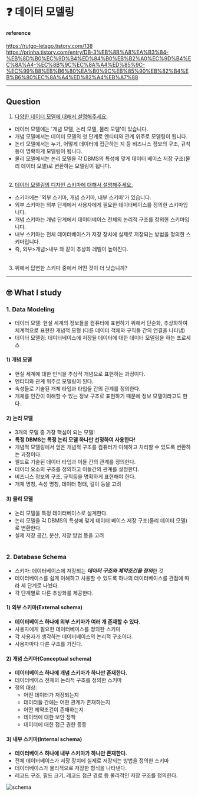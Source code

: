 # :question: 데이터 모델링

#### reference
https://rutgo-letsgo.tistory.com/138<br>
https://prinha.tistory.com/entry/DB-3%EB%8B%A8%EA%B3%84-%EB%8D%B0%EC%9D%B4%ED%84%B0%EB%B2%A0%EC%9D%B4%EC%8A%A4-%EC%8B%9C%EC%8A%A4%ED%85%9C-%EC%99%B8%EB%B6%80%EA%B0%9C%EB%85%90%EB%82%B4%EB%B6%80%EC%8A%A4%ED%82%A4%EB%A7%88
<hr>

## Question 
1. [다양한 데이터 모델에 대해서 설명해주세요.](#1-data-modeling)
- 데이터 모델에는 '개념 모델, 논리 모델, 물리 모델'이 있습니다.
- 개념 모델에서는 데이터 모델의 첫 단계로 엔티티와 관계 위주로 모델링이 됩니다. 
- 논리 모델에서는 누가, 어떻게 데이터에 접근하는 지 등 비즈니스 정보의 구조, 규칙 등이 명확하게 모델링이 됩니다.
- 물리 모델에서는 논리 모델을 각 DBMS의 특성에 맞게 데이터 베이스 저장 구조(물리 데이터 모델)로 변환하는 모델링이 됩니다.
<br><br/>

2. [데이터 모델링의 디자인 스키마에 대해서 설명해주세요.](#2-database-schema)
- 스키마에는 '외부 스키마, 개념 스키마, 내부 스키마'가 있습니다.
- 외부 스키마는 외부 단계에서 사용자에게 필요한 데이터베이스를 정의한 스키마입니다.
- 개념 스키마는 개념 단계에서 데이터베이스 전체의 논리적 구조를 정의한 스키마입니다.
- 내부 스키마는 전체 데이터베이스가 저장 장치에 실제로 저장되는 방법을 정의한 스키마입니다.
- 즉, 외부>개념>내부 와 같이 추상화 레벨이 높아진다.
<br><br/>

3. 위에서 답변한 스키마 중에서 어떤 것이 더 낫습니까?

<hr/>

## :nerd_face:	What I study
### 1. Data Modeling
- 데이터 모델: 현실 세계의 정보들을 컴퓨터에 표현하기 위해서 단순화, 추상화하여 체계적으로 표현한 개념적 모형 (다른 데이터 객체와 규칙들 간의 연결을 나타냄)
- 데이터 모델링: 데이터베이스에 저장될 데이터에 대한 데이터 모델링을 하는 프로세스
#### 1) 개념 모델
- 현실 세계에 대한 인식을 추상적 개념으로 표현하는 과정이다.
- 엔티티와 관계 위주로 모델링이 된다.
- 속성들로 기술된 개체 타입과 타입들 간의 관계를 정의한다.
- 개체를 인간이 이해할 수 있는 정보 구조로 표현하기 때문에 정보 모델이라고도 한다.
#### 2) 논리 모델
- 3개의 모델 중 가장 핵심이 되는 모델!
- **특정 DBMS는 특정 논리 모델 하나만 선정하여 사용한다!**
- 개념적 모델링에서 얻은 개념적 구조를 컴퓨터가 이해하고 처리할 수 있도록 변환하는 과정이다.
- 필드로 기술된 데이터 타입과 이들 간의 관계를 정의한다.
- 데이터 요소의 구조를 정의하고 이들간의 관계를 설정한다.
- 비즈니스 정보의 구조, 규칙등을 명확하게 표현해야 한다.
-  개체 명칭, 속성 명칭, 데이터 형태, 길이 등을 고려
#### 3) 물리 모델
- 논리 모델을 특정 데이터베이스로 설계한다.
- 논리 모델을 각 DBMS의 특성에 맞게 데이터 베이스 저장 구조(물리 데이터 모델)로 변환한다.
- 실제 저장 공간, 분산, 저장 방법 등을 고려
<br><br/>

### 2. Database Schema 
- 스키마: 데이터베이스에 저장되는 ***데이터 구조와 제약조건을 정의***한 것
- 데이터베이스를 쉽게 이해하고 사용할 수 있도록 하나의 데이터베이스를 관점에 따라 세 단계로 나눴다. 
- 각 단계별로 다른 추상화를 제공한다.
#### 1) 외부 스키마(External schema)
- **데이터베이스 하나에 외부 스키마가 여러 개 존재할 수 있다.**
- 사용자에게 필요한 데이터베이스를 정의한 스키마
- 각 사용자가 생각하는 데이터베이스의 논리적 구조이다.
- 사용자마다 다른 구조를 가진다.
#### 2) 개념 스키마(Conceptual schema)
- **데이터베이스 하나에 개념 스키마가 하나만 존재한다.**
- 데이터베이스 전체의 논리적 구조를 정의한 스키마
- 정의 대상: 
  - 어떤 데이터가 저장되는지 
  - 데이터들 간에는 어떤 관계가 존재하는지 
  - 어떤 제약조건이 존재하는지
  - 데이터에 대한 보안 정책
  - 데이터에 대한 접근 권한 등등
#### 3) 내부 스키마(Internal schema)
- **데이터베이스 하나에 내부 스키마가 하나만 존재한다.**
- 전체 데이터베이스가 저장 장치에 실제로 저장되는 방법을 정의한 스키마
- 데이터베이스가 물리적으로 저장한 형식을 나타낸다.
- 레코드 구조, 필드 크기, 레코드 접근 경로 등 물리적인 저장 구조를 정의한다.

![schema](https://img1.daumcdn.net/thumb/R1280x0/?scode=mtistory2&fname=https%3A%2F%2Fblog.kakaocdn.net%2Fdn%2FkClY1%2FbtqQzSdmZ1H%2FNetufh3kJCShtWE1cNCyHK%2Fimg.png)